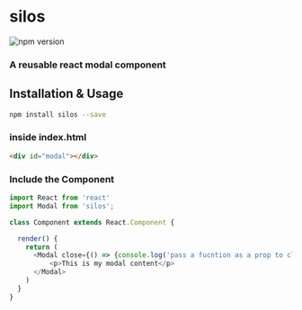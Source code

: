 # silos

![npm version](https://img.shields.io/npm/v/silos)


### A reusable react modal component


## Installation & Usage

```sh
npm install silos --save
```
### inside index.html
```html
<div id="modal"></div>
```

### Include the Component

```js
import React from 'react'
import Modal from 'silos';

class Component extends React.Component {

  render() {
    return (
      <Modal close={() => {console.log('pass a fucntion as a prop to close the modal')} }>
          <p>This is my modal content</p>
      </Modal>
    )
  }
}
```